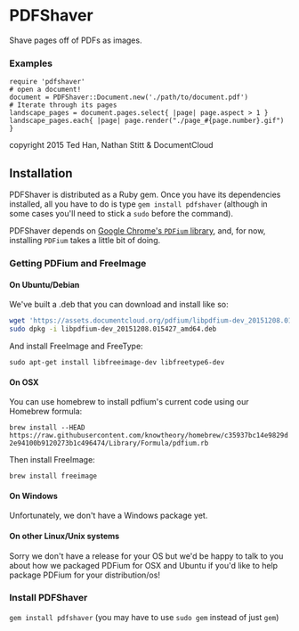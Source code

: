 # PDFShaver

Shave pages off of PDFs as images.

### Examples

    require 'pdfshaver'
    # open a document!
    document = PDFShaver::Document.new('./path/to/document.pdf')
    # Iterate through its pages
    landscape_pages = document.pages.select{ |page| page.aspect > 1 }
    landscape_pages.each{ |page| page.render("./page_#{page.number}.gif") }

copyright 2015 Ted Han, Nathan Stitt & DocumentCloud

## Installation

PDFShaver is distributed as a Ruby gem.  Once you have its dependencies installed, all you have to do is type `gem install pdfshaver` (although in some cases you'll need to stick a `sudo` before the command).

PDFShaver depends on [Google Chrome's `PDFium` library][pdfium], and, for now, installing `PDFium` takes a little bit of doing.

[pdfium]: https://code.google.com/p/pdfium/

### Getting PDFium and FreeImage

#### On Ubuntu/Debian

We've built a .deb that you can download and install like so:

```sh
wget 'https://assets.documentcloud.org/pdfium/libpdfium-dev_20151208.015427_amd64.deb'
sudo dpkg -i libpdfium-dev_20151208.015427_amd64.deb
```

And install FreeImage and FreeType:

`sudo apt-get install libfreeimage-dev libfreetype6-dev`

#### On OSX

You can use homebrew to install pdfium's current code using our Homebrew formula:

`brew install --HEAD https://raw.githubusercontent.com/knowtheory/homebrew/c35937bc14e9829d2e94100b9120273b1c496474/Library/Formula/pdfium.rb`

Then install FreeImage:

`brew install freeimage`

#### On Windows

Unfortunately, we don't have a Windows package yet.

#### On other Linux/Unix systems

Sorry we don't have a release for your OS but we'd be happy to talk to you about how we packaged PDFium for OSX and Ubuntu if you'd like to help package PDFium for your distribution/os!

### Install PDFShaver

`gem install pdfshaver` (you may have to use `sudo gem` instead of just `gem`)
